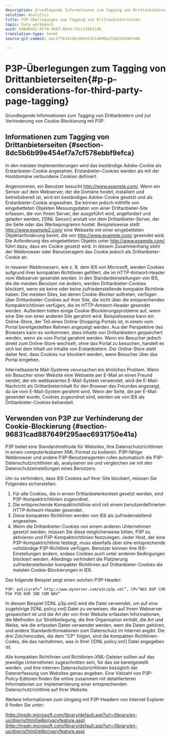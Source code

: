 ```yaml
---
description: Grundlegende Informationen zum Tagging von Drittanbietern und zur Verhinderung von Cookie-Blockierung mit P3P.
solution: Analytics
title: P3P-Überlegungen zum Tagging von Drittanbieterseiten
topic: Data workbench
uuid: b88d0d22-0ff8-4b63-9be9-7acc12061146
translation-type: tm+mt
source-git-commit: aec1f7b14198cdde91f61d490a235022943bfedb

---
```



# P3P-Überlegungen zum Tagging von Drittanbieterseiten{#p-p-considerations-for-third-party-page-tagging}

Grundlegende Informationen zum Tagging von Drittanbietern und zur Verhinderung von Cookie-Blockierung mit P3P.

## Informationen zum Tagging von Drittanbieterseiten {#section-8dc5b6b99e454ef7a7cf578ebbf9efca}

In den meisten Implementierungen wird das beständige Adobe-Cookie als Erstanbieter-Cookie angesehen. Erstanbieter-Cookies werden als mit der Hostdomäne verbundene Cookies definiert.

Angenommen, ein Benutzer besucht http://www.example.com/. Wenn ein Sensor auf dem Webserver, der die Domäne hostet, installiert und betriebsbereit ist, wird ein beständiges Adobe-Cookie gesetzt und als Erstanbieter-Cookie angesehen. Sie können jedoch mithilfe von eingebetteten Objekten Messungsdaten von einer Drittanbieter-Site erfassen, die von Ihrem Server, der ausgeführt wird, angefordert und geladen werden, [!DNL Sensor] anstatt von dem Drittanbieter-Server, der die Seite oder das Werbeprogramm hostet. Beispielsweise stellt http://www.example2.com/ eine Webseite mit einer eingebetteten Objektanforderung bereit, die von http://www.example.com/ gesendet wird. Die Anforderung des eingebetteten Objekts unter http://www.example.com/ führt dazu, dass ein Cookie gesetzt wird. In diesem Zusammenhang sieht der Webbrowser oder Benutzeragent das Cookie jedoch als Drittanbieter-Cookie an.

In neueren Webbrowsern, wie z. B. dem IE6 von Microsoft, werden Cookies aufgrund ihrer kompakten Richtlinien gefiltert, die im HTTP-Antwort-Header vom Webserver gesendet werden. In den Standardeinstellungen von IE6, die die meisten Benutzer nie ändern, werden Drittanbieter-Cookies blockiert, wenn sie keine oder keine zufriedenstellende kompakte Richtlinie haben. Die meisten Sites, bei denen Cookie-Blocker auftreten, verfügen über Drittanbieter-Cookies auf ihrer Site, die nicht über die entsprechenden Kompaktrichtlinien verfügen, die im HTTP-Antwort-Header gesendet werden. Außerdem treten einige Cookie-Blockierungsprobleme auf, wenn eine Site von einer anderen Site gerahmt wird. Beispielsweise kann ein Online-Store, der Teil eines Online-Shopping-Portals ist, in einem vom Portal bereitgestellten Rahmen angezeigt werden. Aus der Perspektive des Browsers kann es vorkommen, dass Inhalte von Drittanbietern gespeichert werden, wenn sie vom Portal gerahmt werden. Wenn ein Besucher jedoch direkt zum Online-Store wechselt, ohne das Portal zu besuchen, handelt es sich bei dem Inhalt um Inhalte von Erstanbietern. Der Online-Store stellt daher fest, dass Cookies nur blockiert werden, wenn Besucher über das Portal eingehen.

Internetbasierte Mail-Systeme verursachen ein ähnliches Problem. Wenn ein Besucher einer Website eine Webseite per E-Mail an einen Freund sendet, der ein webbasiertes E-Mail-System verwendet, wird die E-Mail-Nachricht als Drittanbieterinhalt für den Browser des Freundes angezeigt, da sie vom E-Mail-System gerahmt wird. Wenn der Seite, die per E-Mail gesendet wurde, Cookies zugeordnet sind, werden sie von IE6 als Drittanbieter-Cookies behandelt.

## Verwenden von P3P zur Verhinderung der Cookie-Blockierung {#section-96831cad887649f295aec6931750e41a}

P3P bietet eine Standardmethode für Websites, ihre Datenschutzrichtlinien in einem computerlesbaren XML-Format zu kodieren. P3P-fähige Webbrowser und andere P3P-Benutzeragenten rufen automatisch die P3P-Datenschutzrichtlinien ab, analysieren sie und vergleichen sie mit den Datenschutzeinstellungen eines Benutzers.

Um zu verhindern, dass IE6 Cookies auf Ihrer Site blockiert, müssen Sie Folgendes sicherstellen:

1. Für alle Cookies, die in einem Drittanbieterkontext gesetzt werden, sind P3P-Kompaktrichtlinien zugeordnet.
1. Die entsprechende Kompaktrichtlinie wird mit einem benutzerdefinierten HTTP-Antwort-Header gesendet.
1. Diese kompakten Richtlinien werden von IE6 als zufriedenstellend angesehen.
1. Wenn die Drittanbieter-Cookies von einem anderen Unternehmen gesetzt werden, müssen Sie diese möglicherweise bitten, P3P zu aktivieren und P3P-Kompaktrichtlinien festzulegen. Jeder Host, der eine P3P-Kompaktrichtlinie festlegt, muss ebenfalls über eine entsprechende vollständige P3P-Richtlinie verfügen. Benutzer können ihre IE6-Einstellungen ändern, sodass Cookies auch unter anderen Bedingungen blockiert werden. Allerdings verhindert die Platzierung zufriedenstellender kompakter Richtlinien auf Drittanbieter-Cookies die meisten Cookie-Blockierungen in IE6.

Das folgende Beispiel zeigt einen solchen P3P-Header:

```
P3P: policyref=” http://www.myserver.com/w3c/p3p.xml”, CP=”NOI DSP COR PSA PSD OUR IND COM NAV”
```

In diesem Beispiel [!DNL p3p.xml] wird die Datei verwendet, um auf eine zugehörige [!DNL policy.xml] Datei zu verweisen, die auf Ihrem Webserver gespeichert ist und die Art der von Ihrer Website erfassten Informationen, die Methoden zur Streitbeilegung, die Ihre Organisation einhält, die Art und Weise, wie die erfassten Daten verwendet werden, wem die Daten gehören, und andere Standardinformationen zum Datenschutz im Internet angibt. Die drei Zeichencodes, die dem &quot;CP&quot; folgen, sind die kompakten Richtlinien-Codes, die das nachahmen, was in Ihrer [!DNL policy.xml] Datei angegeben ist.

Alle kompakten Richtlinien und Richtlinien-XML-Dateien sollten auf das jeweilige Unternehmen zugeschnitten sein, für das sie bereitgestellt werden, und ihre internen Datenschutzrichtlinien bezüglich der Datenerfassung von Websites genau angeben. Eine Vielzahl von P3P-Policy-Editoren finden Sie online zusammen mit detaillierteren Informationen zur Implementierung einer entsprechenden Datenschutzrichtlinie auf Ihrer Website.

Weitere Informationen zum Umgang mit P3P-Headern von Internet Explorer 6 finden Sie unter:

[http://msdn.microsoft.com/library/default.asp?url=/library/en-us/dnpriv/html/ie6privacyfeature.asp](http://msdn.microsoft.com/library/default.asp?url=/library/en-us/dnpriv/html/ie6privacyfeature.asp)
